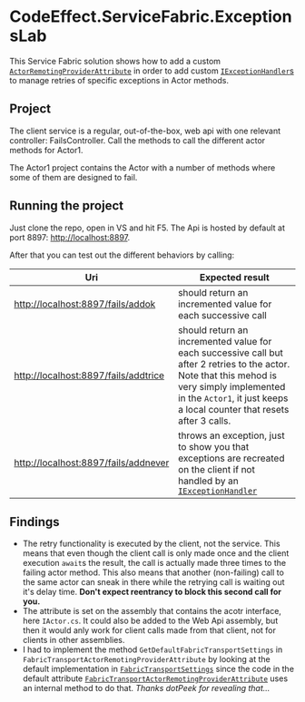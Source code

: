 # CodeEffect.ServiceFabric.ExceptionsLab

This Service Fabric solution shows how to add a custom [`ActorRemotingProviderAttribute`](https://msdn.microsoft.com/en-us/library/microsoft.servicefabric.actors.remoting.actorremotingproviderattribute.aspx) in order to add custom [`IExceptionHandler`s]( https://msdn.microsoft.com/en-us/library/microsoft.servicefabric.services.communication.client.iexceptionhandler.aspx) to manage retries of specific exceptions in Actor methods.

## Project
The client service is a regular, out-of-the-box, web api with one relevant controller: FailsController. Call the methods to call the different actor methods for Actor1.

The Actor1 project contains the Actor with a number of methods where some of them are designed to fail.

## Running the project
Just clone the repo, open in VS and hit F5. The Api is hosted by default at port 8897: [http://localhost:8897](http://localhost:8897).

After that you can test out the different behaviors by calling:

| Uri | Expected result |
|-----|-----------------|
| [http://localhost:8897/fails/addok](http://localhost:8897/fails/addok) | should return an incremented value for each successive call |
| [http://localhost:8897/fails/addtrice](http://localhost:8897/fails/addtrice) | should return an incremented value for each successive call but after 2 retries to the actor. Note that this mehod is very simply implemented in the `Actor1`, it just keeps a local counter that resets after 3 calls. |
|  [http://localhost:8897/fails/addnever](http://localhost:8897/fails/addnever) | throws an exception, just to show you that exceptions are recreated on the client if not handled by an  [`IExceptionHandler`]( https://msdn.microsoft.com/en-us/library/microsoft.servicefabric.services.communication.client.iexceptionhandler.aspx) |

## Findings
* The retry functionality is executed by the client, not the service. This means that even though the client call is only made once and the client execution `await`s the result, the call is actually made three times to the failing actor method. This also means that another (non-failing) call to the same actor can sneak in there while the retrying call is waiting out it's delay time. **Don't expect reentrancy to block this second call for you.**
* The attribute is set on the assembly that contains the acotr interface, here `IActor.cs`. It could also be added to the Web Api assembly, but then it would anly work for client calls made from that client, not for clients in other assemblies.
* I had to implement the method `GetDefaultFabricTransportSettings` in `FabricTransportActorRemotingProviderAttribute` by looking at the default implementation in [`FabricTransportSettings`](https://msdn.microsoft.com/en-us/library/azure/microsoft.servicefabric.services.communication.fabrictransport.common.fabrictransportsettings_methods.aspx?f=255&MSPPError=-2147217396) since the code in the default attribute [`FabricTransportActorRemotingProviderAttribute`](https://msdn.microsoft.com/en-us/library/azure/microsoft.servicefabric.actors.remoting.fabrictransport.fabrictransportactorremotingproviderattribute.aspx) uses an internal method to do that. _Thanks dotPeek for revealing that..._
